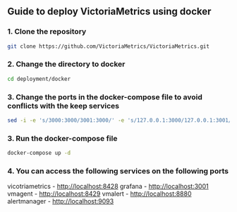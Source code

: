 ## Guide to deploy VictoriaMetrics using docker

### 1. Clone the repository

```bash
git clone https://github.com/VictoriaMetrics/VictoriaMetrics.git
```

### 2. Change the directory to docker

```bash
cd deployment/docker
```

### 3. Change the ports in the docker-compose file to avoid conflicts with the keep services

```bash
sed -i -e 's/3000:3000/3001:3000/' -e 's/127.0.0.1:3000/127.0.0.1:3001/' docker-compose.yml
```

### 3. Run the docker-compose file

```bash
docker-compose up -d
```

### 4. You can access the following services on the following ports

vicotriametrics - [http://localhost:8428](http://localhost:8428)
grafana - [http://localhost:3001](http://localhost:3001)
vmagent - [http://localhost:8429](http://localhost:8429)
vmalert - [http://localhost:8880](http://localhost:8880)
alertmanager - [http://localhost:9093](http://localhost:9093)
